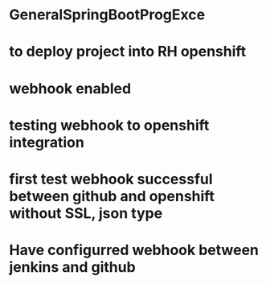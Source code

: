 # GeneralSpringBootProgExce
# to deploy project into RH openshift
# webhook enabled
# testing webhook to openshift integration
# first test webhook successful between github and openshift without SSL, json type
# Have configurred webhook between jenkins and github
